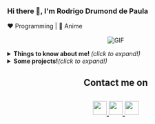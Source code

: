 ### Hi there 👋, I'm Rodrigo Drumond de Paula 
:heart: Programming | :eyes: Anime

<p align="center">
  <img align="center" alt="GIF" src="https://media.giphy.com/media/iIqmM5tTjmpOB9mpbn/giphy.gif"/>
</p>

<details>
  <summary> <b> Things to know about me! </b> <i>(click to expand!)</i> </summary>

### - Some Statistics ![estatisticas](https://user-images.githubusercontent.com/31081356/89725339-dce53080-d9e4-11ea-8b9e-195e032cf6f0.png):
<p align="center">
  <a href="https://github.com/anuraghazra/github-readme-stats">
    <img align="left" src="https://github-readme-stats.vercel.app/api?username=rdrumond33&show_icons=true&count_private=true&line_height=32&hide=prs,issues&theme=dracula" />
  </a>
  <a href="https://github.com/anuraghazra/convoychat">
    <img align="left" src="https://github-readme-stats.vercel.app/api/top-langs/?username=rdrumond33&layout=compact" />
  </a>   
</p>

<br></br>
<br></br>
<br></br>
<br></br>

### - Languages and Tools:
- Tech Stack :computer::
<p align="center">
  <img src="https://raw.githubusercontent.com/8bithemant/8bithemant/master/svg/dev/languages/html.svg" alt="Twitter" style="vertical-align:top; margin:4px">
  <img src="https://raw.githubusercontent.com/8bithemant/8bithemant/master/svg/dev/languages/js.svg" alt="Twitter" style="vertical-align:top; margin:4px">
  <img src="https://raw.githubusercontent.com/8bithemant/8bithemant/master/svg/dev/languages/python.svg" alt="Twitter" style="vertical-align:top; margin:4px">
  <img src="https://raw.githubusercontent.com/8bithemant/8bithemant/master/svg/dev/services/npm.svg" alt="Twitter" style="vertical-align:top; margin:4px">
  <img src="https://raw.githubusercontent.com/8bithemant/8bithemant/master/svg/dev/tools/bash.svg" alt="Twitter" style="vertical-align:top; margin:4px">
  <img   src="https://raw.githubusercontent.com/8bithemant/8bithemant/master/svg/dev/tools/visualstudio_code.svg" alt="Twitter" style="vertical-align:top; margin:4px">
</p>

### - I'm currently:
- Teste.
</details>

<details>
  <summary> <b> Some projects!</b><i>(click to expand!)</i></summary><br> 
  
  ![ReadMe Card_s2click](https://github-readme-stats.vercel.app/api/pin/?username=rdrumond33&repo=s2click&show_owner=true)
  ![ReadMe Card_schedule_frinds](https://github-readme-stats.vercel.app/api/pin/?username=rdrumond33&repo=schedule_frinds&show_owner=true)
  ![ReadMe Card_Compilador-Portugolo](https://github-readme-stats.vercel.app/api/pin/?username=rdrumond33&repo=Compilador-Portugolo&show_owner=true)
  ![ReadMe Card_youtube-tcc-api-typescript](https://github-readme-stats.vercel.app/api/pin/?username=rdrumond33&repo=youtube-tcc-api-typescript&show_owner=true)

</details>

<h2 align="center">Contact me on</h2>
<h2 align="center">
  <a href="https://www.linkedin.com/in/rodrigo-drumond-de-paula-481268120">
    <img src="https://github.com/gauravghongde/social-icons/blob/master/PNG/Black/LinkedIN_black.png" width="32" height="32"/>
  </a>     
  <a href="https://telegram.me/rdrumond33">
    <img src="https://github.com/gauravghongde/social-icons/blob/master/PNG/Black/Telegram_black.png" width="32" height="32"/>
  </a>
  <a href="https://discord.gg/rdrumond33">
    <img src="https://github.com/gauravghongde/social-icons/blob/master/PNG/Black/Discord_black.png" width="32" height="32"/>
  </a>      
</h2>

<!--
**rdrumond33/rdrumond33** is a ✨ _special_ ✨ repository because its `README.md` (this file) appears on your GitHub profile.



Here are some ideas to get you started:

- 🔭 I’m currently working on ...
- 🌱 I’m currently learning ...
- 👯 I’m looking to collaborate on ...
- 🤔 I’m looking for help with ...
- 💬 Ask me about ...
- 📫 How to reach me: ...
- 😄 Pronouns: ...
- ⚡ Fun fact: ...
-->
